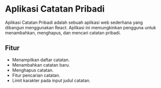 # Aplikasi Catatan Pribadi

Aplikasi Catatan Pribadi adalah sebuah aplikasi web sederhana yang dibangun menggunakan React. Aplikasi ini memungkinkan pengguna untuk menambahkan, menghapus, dan mencari catatan pribadi.

## Fitur

- Menampilkan daftar catatan.
- Menambahkan catatan baru.
- Menghapus catatan.
- Fitur pencarian catatan.
- Limit karakter pada input judul catatan.